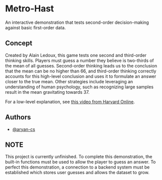 
# Metro-Hast

An interactive demonstration that tests second-order decision-making against basic first-order data.


## Concept

Created by Alain Ledoux, this game tests one second and third-order thinking skills. Players must guess a number they believe is two-thirds of the mean of all guesses. Second-order thinking leads us to the conclusion that the mean can be no higher than 66, and third-order thinking correctly accounts for this high-level conclusion and uses it to formulate an answer closer to the true mean. Other strategies include leveraging an understanding of human psychology, such as recognizing large samples result in the mean gravitating towards 37.

For a low-level explanation, see [this video from Harvard Online](https://en.wikipedia.org/wiki/Guess_2/3_of_the_average).


## Authors

- [@aryan-cs](https://www.github.com/aryan-cs)

## NOTE

This project is currently unfinished. To complete this demonstration, the built-in functions must be used to allow the player to guess an answer. To perfect this demonstration, a connection to a backend system must be established which stores user guesses and allows the dataset to grow.
